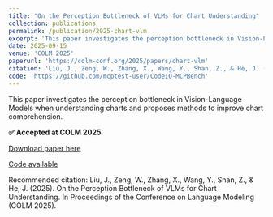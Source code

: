 ```yaml
---
title: "On the Perception Bottleneck of VLMs for Chart Understanding"
collection: publications
permalink: /publication/2025-chart-vlm
excerpt: 'This paper investigates the perception bottleneck in Vision-Language Models when understanding charts and proposes methods to improve chart comprehension.'
date: 2025-09-15
venue: 'COLM 2025'
paperurl: 'https://colm-conf.org/2025/papers/chart-vlm'
citation: 'Liu, J., Zeng, W., Zhang, X., Wang, Y., Shan, Z., & He, J. (2025). On the Perception Bottleneck of VLMs for Chart Understanding. In Proceedings of the Conference on Language Modeling (COLM 2025).'
code: 'https://github.com/mcptest-user/CodeIO-MCPBench'
---
```

This paper investigates the perception bottleneck in Vision-Language Models when understanding charts and proposes methods to improve chart comprehension.

**✅ Accepted at COLM 2025**

[Download paper here](https://colm-conf.org/2025/papers/chart-vlm)

[Code available](https://github.com/mcptest-user/CodeIO-MCPBench)

Recommended citation: Liu, J., Zeng, W., Zhang, X., Wang, Y., Shan, Z., & He, J. (2025). On the Perception Bottleneck of VLMs for Chart Understanding. In Proceedings of the Conference on Language Modeling (COLM 2025).